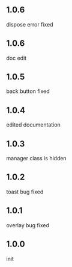 ## 1.0.6
dispose error fixed

## 1.0.6
doc edit

## 1.0.5
back button fixed

## 1.0.4
edited documentation

## 1.0.3
manager class is hidden

## 1.0.2
toast bug fixed

## 1.0.1
overlay bug fixed

## 1.0.0
init
